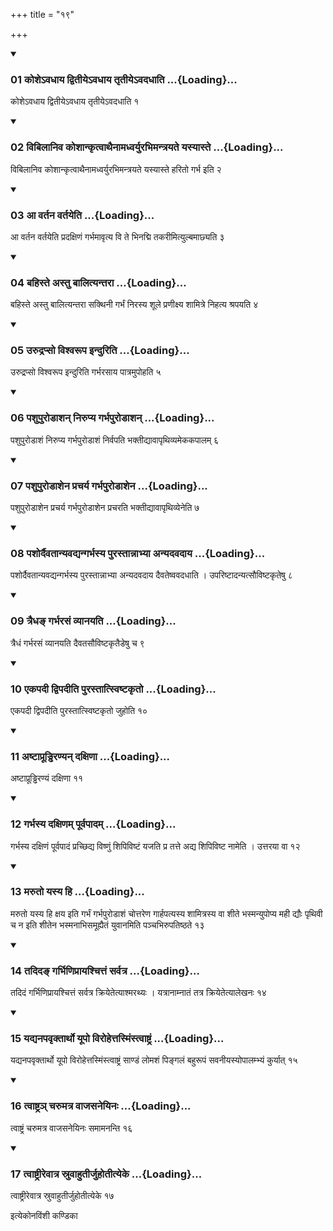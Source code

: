 +++
title = "१९"

+++

<div class="js_include" includetitle="true" newlevelforh1="3" unfilled="" url="/vedAH_yajuH/taittirIyam/sUtram/ApastambaH/shrautam/vishvAsa-prastutiH/09/19/01_koshe-vadhAya_dvitIye-vadhAya_tRtIye-vadadhAti.md">
<details open><summary><h3>01 कोशेऽवधाय द्वितीयेऽवधाय तृतीयेऽवदधाति ...{Loading}...</h3></summary>

कोशेऽवधाय द्वितीयेऽवधाय तृतीयेऽवदधाति १
</details>
</div>


<div class="js_include" includetitle="true" newlevelforh1="3" unfilled="" url="/vedAH_yajuH/taittirIyam/sUtram/ApastambaH/shrautam/vishvAsa-prastutiH/09/19/02_vibilAniva_koshAnkRtvAthainAmadhvaryurabhimantrayate_yasyAste.md">
<details open><summary><h3>02 विबिलानिव कोशान्कृत्वाथैनामध्वर्युरभिमन्त्रयते यस्यास्ते ...{Loading}...</h3></summary>

विबिलानिव कोशान्कृत्वाथैनामध्वर्युरभिमन्त्रयते यस्यास्ते हरितो गर्भ इति २
</details>
</div>


<div class="js_include" includetitle="true" newlevelforh1="3" unfilled="" url="/vedAH_yajuH/taittirIyam/sUtram/ApastambaH/shrautam/vishvAsa-prastutiH/09/19/03_A_vartana_vartayeti.md">
<details open><summary><h3>03 आ वर्तन वर्तयेति ...{Loading}...</h3></summary>

आ वर्तन वर्तयेति प्रदक्षिणं गर्भमावृत्य वि ते भिनद्मि तकरीमित्युल्बमाछ्यति ३
</details>
</div>


<div class="js_include" includetitle="true" newlevelforh1="3" unfilled="" url="/vedAH_yajuH/taittirIyam/sUtram/ApastambaH/shrautam/vishvAsa-prastutiH/09/19/04_bahiste_astu_bAlityantarA.md">
<details open><summary><h3>04 बहिस्ते अस्तु बालित्यन्तरा ...{Loading}...</h3></summary>

बहिस्ते अस्तु बालित्यन्तरा सक्थिनी गर्भं निरस्य शूले प्रणीक्ष्य शामित्रे निहत्य श्रपयति ४
</details>
</div>


<div class="js_include" includetitle="true" newlevelforh1="3" unfilled="" url="/vedAH_yajuH/taittirIyam/sUtram/ApastambaH/shrautam/vishvAsa-prastutiH/09/19/05_urudrapso_vishvarUpa_induriti.md">
<details open><summary><h3>05 उरुद्रप्सो विश्वरूप इन्दुरिति ...{Loading}...</h3></summary>

उरुद्रप्सो विश्वरूप इन्दुरिति गर्भरसाय पात्रमुपोहति ५
</details>
</div>


<div class="js_include" includetitle="true" newlevelforh1="3" unfilled="" url="/vedAH_yajuH/taittirIyam/sUtram/ApastambaH/shrautam/vishvAsa-prastutiH/09/19/06_pashupuroDAshan_nirupya_garbhapuroDAshan.md">
<details open><summary><h3>06 पशुपुरोडाशन् निरुप्य गर्भपुरोडाशन् ...{Loading}...</h3></summary>

पशुपुरोडाशं निरुप्य गर्भपुरोडाशं निर्वपति भक्तीद्यावापृथिव्यमेककपालम् ६
</details>
</div>


<div class="js_include" includetitle="true" newlevelforh1="3" unfilled="" url="/vedAH_yajuH/taittirIyam/sUtram/ApastambaH/shrautam/vishvAsa-prastutiH/09/19/07_pashupuroDAshena_pracharya_garbhapuroDAshena.md">
<details open><summary><h3>07 पशुपुरोडाशेन प्रचर्य गर्भपुरोडाशेन ...{Loading}...</h3></summary>

पशुपुरोडाशेन प्रचर्य गर्भपुरोडाशेन प्रचरति भक्तीद्यावापृथिव्येनेति ७
</details>
</div>


<div class="js_include" includetitle="true" newlevelforh1="3" unfilled="" url="/vedAH_yajuH/taittirIyam/sUtram/ApastambaH/shrautam/vishvAsa-prastutiH/09/19/08_pashordaivatAnyavadyangarbhasya_purastAnnAbhyA_anyadavadAya.md">
<details open><summary><h3>08 पशोर्दैवतान्यवद्यन्गर्भस्य पुरस्तान्नाभ्या अन्यदवदाय ...{Loading}...</h3></summary>

पशोर्दैवतान्यवद्यन्गर्भस्य पुरस्तान्नाभ्या अन्यदवदाय दैवतेष्ववदधाति । उपरिष्टादन्यत्सौविष्टकृतेषु ८
</details>
</div>


<div class="js_include" includetitle="true" newlevelforh1="3" unfilled="" url="/vedAH_yajuH/taittirIyam/sUtram/ApastambaH/shrautam/vishvAsa-prastutiH/09/19/09_traidha~N_garbharasaM_vyAnayati.md">
<details open><summary><h3>09 त्रैधङ् गर्भरसं व्यानयति ...{Loading}...</h3></summary>

त्रैधं गर्भरसं व्यानयति दैवतसौविष्टकृतैडेषु च ९
</details>
</div>


<div class="js_include" includetitle="true" newlevelforh1="3" unfilled="" url="/vedAH_yajuH/taittirIyam/sUtram/ApastambaH/shrautam/vishvAsa-prastutiH/09/19/10_ekapadI_dvipadIti_purastAtsviShTakRto.md">
<details open><summary><h3>10 एकपदी द्विपदीति पुरस्तात्स्विष्टकृतो ...{Loading}...</h3></summary>

एकपदी द्विपदीति पुरस्तात्स्विष्टकृतो जुहोति १०
</details>
</div>


<div class="js_include" includetitle="true" newlevelforh1="3" unfilled="" url="/vedAH_yajuH/taittirIyam/sUtram/ApastambaH/shrautam/vishvAsa-prastutiH/09/19/11_aShTAprUDDhiraNyan_daxiNA.md">
<details open><summary><h3>11 अष्टाप्रूड्ढिरण्यन् दक्षिणा ...{Loading}...</h3></summary>

अष्टाप्रूड्ढिरण्यं दक्षिणा ११
</details>
</div>


<div class="js_include" includetitle="true" newlevelforh1="3" unfilled="" url="/vedAH_yajuH/taittirIyam/sUtram/ApastambaH/shrautam/vishvAsa-prastutiH/09/19/12_garbhasya_daxiNam_pUrvapAdam.md">
<details open><summary><h3>12 गर्भस्य दक्षिणम् पूर्वपादम् ...{Loading}...</h3></summary>

गर्भस्य दक्षिणं पूर्वपादं प्रच्छिद्य विष्णुं शिपिविष्टं यजति प्र तत्ते अद्य शिपिविष्ट नामेति । उत्तरया वा १२
</details>
</div>


<div class="js_include" includetitle="true" newlevelforh1="3" unfilled="" url="/vedAH_yajuH/taittirIyam/sUtram/ApastambaH/shrautam/vishvAsa-prastutiH/09/19/13_maruto_yasya_hi.md">
<details open><summary><h3>13 मरुतो यस्य हि ...{Loading}...</h3></summary>

मरुतो यस्य हि क्षय इति गर्भं गर्भपुरोडाशं चोत्तरेण गार्हपत्यस्य शामित्रस्य वा शीते भस्मन्युपोप्य मही द्यौः पृथिवी च न इति शीतेन भस्मनाभिसमूह्यैतं युवानमिति पञ्चभिरुपतिष्ठते १३
</details>
</div>


<div class="js_include" includetitle="true" newlevelforh1="3" unfilled="" url="/vedAH_yajuH/taittirIyam/sUtram/ApastambaH/shrautam/vishvAsa-prastutiH/09/19/14_tadida~N_garbhiNiprAyashchittaM_sarvatra.md">
<details open><summary><h3>14 तदिदङ् गर्भिणिप्रायश्चित्तं सर्वत्र ...{Loading}...</h3></summary>

तदिदं गर्भिणिप्रायश्चित्तं सर्वत्र क्रियेतेत्याश्मरथ्यः । यत्रानाम्नातं तत्र क्रियेतेत्यालेखनः १४
</details>
</div>


<div class="js_include" includetitle="true" newlevelforh1="3" unfilled="" url="/vedAH_yajuH/taittirIyam/sUtram/ApastambaH/shrautam/vishvAsa-prastutiH/09/19/15_yadyanapavRktArtho_yUpo_virohettasmiMstvAShTraM.md">
<details open><summary><h3>15 यद्यनपवृक्तार्थो यूपो विरोहेत्तस्मिंस्त्वाष्ट्रं ...{Loading}...</h3></summary>

यद्यनपवृक्तार्थो यूपो विरोहेत्तस्मिंस्त्वाष्ट्रं साण्डं लोमशं पिङ्गलं बहुरूपं सवनीयस्योपालम्भ्यं कुर्यात् १५
</details>
</div>


<div class="js_include" includetitle="true" newlevelforh1="3" unfilled="" url="/vedAH_yajuH/taittirIyam/sUtram/ApastambaH/shrautam/vishvAsa-prastutiH/09/19/16_tvAShTra~n_charumatra_vAjasaneyinaH.md">
<details open><summary><h3>16 त्वाष्ट्रञ् चरुमत्र वाजसनेयिनः ...{Loading}...</h3></summary>

त्वाष्ट्रं चरुमत्र वाजसनेयिनः समामनन्ति १६
</details>
</div>


<div class="js_include" includetitle="true" newlevelforh1="3" unfilled="" url="/vedAH_yajuH/taittirIyam/sUtram/ApastambaH/shrautam/vishvAsa-prastutiH/09/19/17_tvAShTrIrevAtra_sruvAhutIrjuhotItyeke.md">
<details open><summary><h3>17 त्वाष्ट्रीरेवात्र स्रुवाहुतीर्जुहोतीत्येके ...{Loading}...</h3></summary>

त्वाष्ट्रीरेवात्र स्रुवाहुतीर्जुहोतीत्येके १७
</details>
</div>



  
इत्येकोनविंशी कण्डिका 
